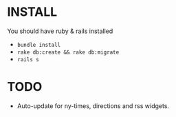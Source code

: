 # INSTALL

You should have ruby & rails installed

* `bundle install`
* `rake db:create && rake db:migrate`
* `rails s`

# TODO

* Auto-update for ny-times, directions and rss widgets.
